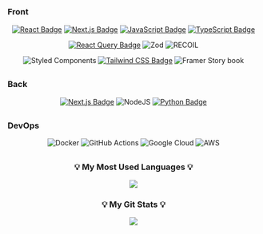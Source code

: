 <div align="center">

##
<div align="start" > 
<h3>Front</p>
</div>

[![React Badge](https://img.shields.io/badge/-React-61DAFB?style=flat&logo=React&logoColor=white)](#)
[![Next.js Badge](https://img.shields.io/badge/-Next.js-000000?style=flat&logo=Next.js&logoColor=white)](#)
[![JavaScript Badge](https://img.shields.io/badge/-JavaScript-F7DF1E?style=flat&logo=JavaScript&logoColor=black)](#)
[![TypeScript Badge](https://img.shields.io/badge/-TypeScript-3178C6?style=flat&logo=TypeScript&logoColor=white)](#)


[![React Query Badge](https://img.shields.io/badge/-React_Query-FF4154?style=flat&logo=React-query&logoColor=white)](#)
![Zod](https://img.shields.io/badge/zod-%233068b7.svg?style=flat&logo=zod&logoColor=white)
![RECOIL](https://img.shields.io/badge/recoil-%233068b7.svg?style=flat&logo=recoil&logoColor=#3578E5)

![Styled Components](https://img.shields.io/badge/styled--components-DB7093?style=flat&logo=styled-components&logoColor=white)
[![Tailwind CSS Badge](https://img.shields.io/badge/-Tailwind_CSS-38B2AC?style=flat&logo=tailwind-css&logoColor=white)](#)
![Framer](https://img.shields.io/badge/Framer_Motion-black?style=flat&logo=framer&logoColor=blue)
Story book

## 
<div align="start" > 
<h3>Back</p>
</div>

[![Next.js Badge](https://img.shields.io/badge/-Next.js-000000?style=flat&logo=Next.js&logoColor=white)](#)
![NodeJS](https://img.shields.io/badge/node.js-6DA55F?style=flat&logo=node.js&logoColor=white)
[![Python Badge](https://img.shields.io/badge/-Python-3776AB?style=flat&logo=Python&logoColor=white)](#)

## 
<div align="start" > 
<h3>DevOps</p>
</div>

![Docker](https://img.shields.io/badge/docker-%230db7ed.svg?style=flat&logo=docker&logoColor=white)
![GitHub Actions](https://img.shields.io/badge/github%20actions-%232671E5.svg?style=flat&logo=githubactions&logoColor=white)
![Google Cloud](https://img.shields.io/badge/GoogleCloud-%234285F4.svg?style=flat&logo=google-cloud&logoColor=white)
![AWS](https://img.shields.io/badge/AWS-%23FF9900.svg?style=flate&logo=amazon-aws&logoColor=white)

##
<h3 align="center">💡 My Most Used Languages 💡</h3>
<p align="center">
  <a href="https://github.com/LeeSungGeun7">
    <img align="center" src="https://github-readme-stats.vercel.app/api/top-langs/?username=LeeSungGeun7&layout=compact&show_icons=true&show_owner=true&hide_title=true&theme=nord&hide=python,C,Cython,PowerShell,Mako,Shell,CSS,HTML" />
  </a>
</p>
<h3 align="center">💡 My Git Stats 💡</h3>
<p align="center">
  <a href="https://github.com/LeeSungGeun7">
    <img align="center" src="https://github-readme-stats.vercel.app/api?username=LeeSungGeun7&hide=true&hide_title=true&show_icons=true&include_all_commits=true&theme=nord" />
  </a>
</p>

